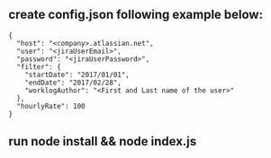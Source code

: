 ## create config.json following example below:
```
{
  "host": "<company>.atlassian.net",
  "user": "<jiraUserEmail>",
  "password": "<jiraUserPassword>",
  "filter": {
    "startDate": "2017/01/01",
    "endDate": "2017/02/28",
    "worklogAuthor": "<First and Last name of the user>"
  },
  "hourlyRate": 100
}
```

## run node install && node index.js
